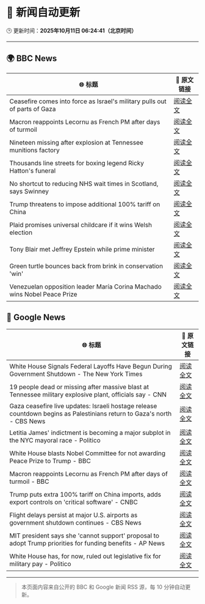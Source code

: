 # 🧠 新闻自动更新

🕒 更新时间：**2025年10月11日 06:24:41（北京时间）**

---

## 🌍 BBC News

| 🌐 标题 | 🔗 原文链接 |
|--------|-------------|
| Ceasefire comes into force as Israel's military pulls out of parts of Gaza | [阅读全文](https://www.bbc.com/news/articles/cjw7jp2pxnpo?at_medium=RSS&at_campaign=rss) |
| Macron reappoints Lecornu as French PM after days of turmoil | [阅读全文](https://www.bbc.com/news/articles/cy4j9zz54ypo?at_medium=RSS&at_campaign=rss) |
| Nineteen missing after explosion at Tennessee munitions factory | [阅读全文](https://www.bbc.com/news/articles/c89d4zw8704o?at_medium=RSS&at_campaign=rss) |
| Thousands line streets for boxing legend Ricky Hatton's funeral | [阅读全文](https://www.bbc.com/news/articles/cvgq2z68n02o?at_medium=RSS&at_campaign=rss) |
| No shortcut to reducing NHS wait times in Scotland, says Swinney | [阅读全文](https://www.bbc.com/news/articles/cdr614l6ezlo?at_medium=RSS&at_campaign=rss) |
| Trump threatens to impose additional 100% tariff on China | [阅读全文](https://www.bbc.com/news/articles/cn4wkd7729po?at_medium=RSS&at_campaign=rss) |
| Plaid promises universal childcare if it wins Welsh election | [阅读全文](https://www.bbc.com/news/articles/cewnv2xprzko?at_medium=RSS&at_campaign=rss) |
| Tony Blair met Jeffrey Epstein while prime minister | [阅读全文](https://www.bbc.com/news/articles/c5yk16gpxj0o?at_medium=RSS&at_campaign=rss) |
| Green turtle bounces back from brink in conservation 'win' | [阅读全文](https://www.bbc.com/news/articles/cg426qqqqnro?at_medium=RSS&at_campaign=rss) |
| Venezuelan opposition leader María Corina Machado wins Nobel Peace Prize | [阅读全文](https://www.bbc.com/news/articles/c70821201ego?at_medium=RSS&at_campaign=rss) |

## 📰 Google News

| 🌐 标题 | 🔗 原文链接 |
|--------|-------------|
| White House Signals Federal Layoffs Have Begun During Government Shutdown - The New York Times | [阅读全文](https://news.google.com/rss/articles/CBMikAFBVV95cUxQQ3g1VWVYeHJuc1VDajJ6djVZUVFGdjZLTFJLd2dJcTdHeVpyRTNoTjVrU1dVRnFDRXdJZlh2LW53M25fUTFHMTlfUk43OTAtdEN0SkpyeDBMQ0ZucWFlN2Fob0ljQ0QwNmROMGgtMi12TkVqN3FSMlZPZTFTaXg3MVlYQ0Z4Z1YzMVVwaHliMjk?oc=5) |
| 19 people dead or missing after massive blast at Tennessee military explosive plant, officials say - CNN | [阅读全文](https://news.google.com/rss/articles/CBMid0FVX3lxTFBKdklZV19kd2dBWGY1aTJRREZtemJqZW5ST0VhM01TT25feUpyN0pUdFZEdzM2Q1lvazZQWG9hWEw2cUY0VzJnN09QWkp3YV96WXRSaFZnUU9KR3ZFZklnRGYtUG5MYjM1QnM2Z05tb3ZqU3hTSWVB?oc=5) |
| Gaza ceasefire live updates: Israeli hostage release countdown begins as Palestinians return to Gaza's north - CBS News | [阅读全文](https://news.google.com/rss/articles/CBMimwFBVV95cUxQeVlDWW1NOEI5WS1yalVhb09BdVdIZU5SSDdGUHFlRXhLOTVVNDNEWmctcGx1cjNkTk5RcThUc3RvNktxRDM2RkJydkVzMFRETlFockhzQkdxV2FuRnNKdElKNnJNREdGWlFzLXJTSGNEeXE5bkpqWTQxdGVJVFhNU01nT2hKMzd4UUk1dUhsZ2NOZEVRRF9LeVBQQQ?oc=5) |
| Letitia James' indictment is becoming a major subplot in the NYC mayoral race - Politico | [阅读全文](https://news.google.com/rss/articles/CBMixAFBVV95cUxQUWhYWElpeXZjX0EwZDBleTRyeWQyVEsxTEpVV1NFdTZzVWotdDNXUFJrQnVXQlVFY1JvOExMc3ZzVjFGV1VyeHNxVTY4ZUplbk1BM1pmcUd2TmUwRUpBWlF6S2tuNmFsaDhjTG9ORVZ5bC1ucnoxMUp3aXpVTkRrQ2pPOUNZREVHSVBZN292cVlQa080VC0zeHJETXhrdW52MkJaNjhheUVvYXdsTEZCYXA2NUNvQnJiSW10bzlGZnRJcUkw?oc=5) |
| White House blasts Nobel Committee for not awarding Peace Prize to Trump - BBC | [阅读全文](https://news.google.com/rss/articles/CBMiWkFVX3lxTFBEUy1nRmUySDVkVGlnYTlnWmpRNDJVR21PRGI1RUhTWWYxRTdfQ1N5SjgzMUZIOVhzRFlEYkNRRjZOVG5YWUl2T1Q4R1ZpUm9ZZWpsZW1keUdDZ9IBX0FVX3lxTFA1QU1zakt4SmV0THZsUUh0cEEycjlXN1NCa3VGVDFEMTlpNTF2NkpZd08ta0liUVpZYXViYXBFZXJqVG5vT3JZTmYxMlI2ek80X2thWGttVHlTcHlUTXFn?oc=5) |
| Macron reappoints Lecornu as French PM after days of turmoil - BBC | [阅读全文](https://news.google.com/rss/articles/CBMiWkFVX3lxTE9iSnlsZ3hyMnRicDZ6d2N4VFdOenUwVk1rcHJvZzNFYnAwNGZuV1ZncThkZ3lHNjZSNnRTM0RSczlkZ2xaeWFWTUxqd3c4b0NPd3hBSEwwNjMtd9IBX0FVX3lxTFAyWGZLWFkxVlRQdnBCNU9RbWMxbEM2T0lhcE5EcTB3SkxrS2hRdzQta3Z1NEw3bjFScUNNOWl6Tl9ibG9GVWdGM3d0TXFMb2h5Sk9LY09ZUm1UU3R1dFBv?oc=5) |
| Trump puts extra 100% tariff on China imports, adds export controls on 'critical software' - CNBC | [阅读全文](https://news.google.com/rss/articles/CBMie0FVX3lxTE9OQ2JMVXVtWjZmd1RpRDVTbWZlQVlnUTBoZVhnRGtBOW9ORDVSYmNrczRGTWxDUEF5bWEtQTZudE5TSE4zU0JZNjFwZjZxc2Q5cTRTQmgtRTlYbnBhWDFkczNkSHVkc2hGNGdUNWZmb3o4UlYydkNTN3dIY9IBgAFBVV95cUxPRHRDR2MtLUotUEhFWlF0NktwUlBZT2tfYU5SaWd3SzNHY0liTU5ubUhPNGRuTVZjMjkxRm96T085NVFiOFZZOE9aNUI1QnFWeThtOEM3Nm5BRWtNR1hvNEJoVXNvV2tDWGRUT0gyQTc1NFZGUzZ0bDlFTDZfUjdhTw?oc=5) |
| Flight delays persist at major U.S. airports as government shutdown continues - CBS News | [阅读全文](https://news.google.com/rss/articles/CBMikAFBVV95cUxOUV9FZDAyNS1iT0ZCRy1ZTW5MLXVJVlA0ZDh4SkZoaWlhSDIyUWNDdWNKVkV6dXRGOGROZklwQkQ0ZnpLbDdtSDdfNHlDaUhpQjkxNHQ4Y3RUZnBvSUVEZEdCNml1bEVmZllsZmtTQkdxSnIyS3lVd1NMMjE1bXNPLVVtUEdhR0NFNi1PMW14SXnSAZYBQVVfeXFMTXZSTFo3R285ZFE3NENNS3BvOGIzNFRVbXFiWFdvb3B0TU5WWDVqV011cC12RmZFY1IxT1NVTnBacTNrekVtN2VIR1Izd1haN1VtT0gtN0kxekx4eDdsQkwtS25BSGpEZ3ZZZjVHa0hwcHZGRDRpbEFaajdiOFZnSnZIc1VrMkMzTnZPVnZxY2tpTEtHcWJ3?oc=5) |
| MIT president says she 'cannot support' proposal to adopt Trump priorities for funding benefits - AP News | [阅读全文](https://news.google.com/rss/articles/CBMimgFBVV95cUxOY09lTHdoa2Z2Sl9PU2NZQXZxamtRSlQwZzJrSmJCNXFIcWtmTHpnbllJS1F1cmh2dUpXRXJsRUt0RlRjWVdjajIxYUdpangtLWdpSjdXQzVLZlc0OEhKS2ppcVgxM3hvalo3cWdsd2pBdTMtMFppWXZ1QWlZcDBOMzBQYVlHQ2ItMkZJdTV4TTc4OXBuUExmWFln?oc=5) |
| White House has, for now, ruled out legislative fix for military pay - Politico | [阅读全文](https://news.google.com/rss/articles/CBMiiwFBVV95cUxNS2o5aGJNS3FPeVc4cUNjOHprQVkxM2oxcVZycUd4TmRZdkFMLU9rcFpBb2hGZmRtTHdXaXhTV3g0TWxObFZKMk5KRTVqbUNzdGItZFNBNU9YSkUtSzFoekMwYmMwMFVSLUdBUkRYT0hvZXJJWlZwdGVJM0tFT3lvN2FPQlgyS3Y2c1g4?oc=5) |

---
> 本页面内容来自公开的 BBC 和 Google 新闻 RSS 源，每 10 分钟自动更新。